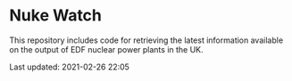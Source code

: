 # Nuke Watch

This repository includes code for retrieving the latest information available on the output of EDF nuclear power plants in the UK.

Last updated: 2021-02-26 22:05